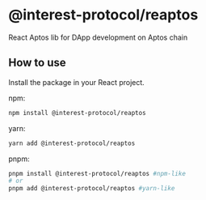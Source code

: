 # @interest-protocol/reaptos

React Aptos lib for DApp development on Aptos chain

## How to use

Install the package in your React project.

npm:

```sh
npm install @interest-protocol/reaptos
```

yarn:

```sh
yarn add @interest-protocol/reaptos
```

pnpm:

```sh
pnpm install @interest-protocol/reaptos #npm-like
# or
pnpm add @interest-protocol/reaptos #yarn-like
```
